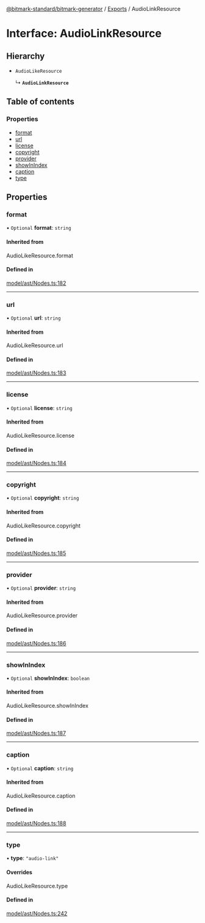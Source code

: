 [@bitmark-standard/bitmark-generator](../API.md) / [Exports](../modules.md) / AudioLinkResource

# Interface: AudioLinkResource

## Hierarchy

- `AudioLikeResource`

  ↳ **`AudioLinkResource`**

## Table of contents

### Properties

- [format](AudioLinkResource.md#format)
- [url](AudioLinkResource.md#url)
- [license](AudioLinkResource.md#license)
- [copyright](AudioLinkResource.md#copyright)
- [provider](AudioLinkResource.md#provider)
- [showInIndex](AudioLinkResource.md#showInIndex)
- [caption](AudioLinkResource.md#caption)
- [type](AudioLinkResource.md#type)

## Properties

### format

• `Optional` **format**: `string`

#### Inherited from

AudioLikeResource.format

#### Defined in

[model/ast/Nodes.ts:182](https://github.com/getMoreBrain/bitmark-generator/blob/416295c/src/model/ast/Nodes.ts#L182)

___

### url

• `Optional` **url**: `string`

#### Inherited from

AudioLikeResource.url

#### Defined in

[model/ast/Nodes.ts:183](https://github.com/getMoreBrain/bitmark-generator/blob/416295c/src/model/ast/Nodes.ts#L183)

___

### license

• `Optional` **license**: `string`

#### Inherited from

AudioLikeResource.license

#### Defined in

[model/ast/Nodes.ts:184](https://github.com/getMoreBrain/bitmark-generator/blob/416295c/src/model/ast/Nodes.ts#L184)

___

### copyright

• `Optional` **copyright**: `string`

#### Inherited from

AudioLikeResource.copyright

#### Defined in

[model/ast/Nodes.ts:185](https://github.com/getMoreBrain/bitmark-generator/blob/416295c/src/model/ast/Nodes.ts#L185)

___

### provider

• `Optional` **provider**: `string`

#### Inherited from

AudioLikeResource.provider

#### Defined in

[model/ast/Nodes.ts:186](https://github.com/getMoreBrain/bitmark-generator/blob/416295c/src/model/ast/Nodes.ts#L186)

___

### showInIndex

• `Optional` **showInIndex**: `boolean`

#### Inherited from

AudioLikeResource.showInIndex

#### Defined in

[model/ast/Nodes.ts:187](https://github.com/getMoreBrain/bitmark-generator/blob/416295c/src/model/ast/Nodes.ts#L187)

___

### caption

• `Optional` **caption**: `string`

#### Inherited from

AudioLikeResource.caption

#### Defined in

[model/ast/Nodes.ts:188](https://github.com/getMoreBrain/bitmark-generator/blob/416295c/src/model/ast/Nodes.ts#L188)

___

### type

• **type**: ``"audio-link"``

#### Overrides

AudioLikeResource.type

#### Defined in

[model/ast/Nodes.ts:242](https://github.com/getMoreBrain/bitmark-generator/blob/416295c/src/model/ast/Nodes.ts#L242)
